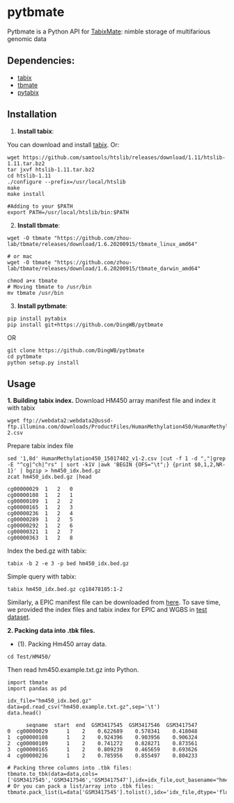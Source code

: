 # pytbmate
Pytbmate is a Python API for [TabixMate](https://github.com/zhou-lab/tbmate): nimble storage of multifarious genomic data

## Dependencies:
- [tabix](http://www.htslib.org/doc/tabix.html)
- [tbmate](https://github.com/zhou-lab/tbmate)
- [pytabix](https://github.com/slowkow/pytabix)

## **Installation**
1. **Install tabix**:

You can download and install [tabix](http://www.htslib.org/doc/tabix.html). Or:
```
wget https://github.com/samtools/htslib/releases/download/1.11/htslib-1.11.tar.bz2
tar jxvf htslib-1.11.tar.bz2
cd htslib-1.11
./configure --prefix=/usr/local/htslib
make
make install

#Adding to your $PATH
export PATH=/usr/local/htslib/bin:$PATH
```

2. **Install tbmate**:
```
wget -O tbmate "https://github.com/zhou-lab/tbmate/releases/download/1.6.20200915/tbmate_linux_amd64"

# or mac
wget -O tbmate "https://github.com/zhou-lab/tbmate/releases/download/1.6.20200915/tbmate_darwin_amd64"

chmod a+x tbmate
# Moving tbmate to /usr/bin
mv tbmate /usr/bin
```

3. **Install pytbmate**:
```
pip install pytabix
pip install git+https://github.com/DingWB/pytbmate
```
OR
```
git clone https://github.com/DingWB/pytbmate
cd pytbmate
python setup.py install
```

## **Usage**
**1. Building tabix index.**
Download HM450 array manifest file and index it with tabix
```
wget ftp://webdata2:webdata2@ussd-ftp.illumina.com/downloads/ProductFiles/HumanMethylation450/HumanMethylation450_15017482_v1-2.csv
```
Prepare tabix index file
```
sed '1,8d' HumanMethylation450_15017482_v1-2.csv |cut -f 1 -d ","|grep -E "^cg|^ch|^rs" | sort -k1V |awk 'BEGIN {OFS="\t";} {print $0,1,2,NR-1}' | bgzip > hm450_idx.bed.gz
zcat hm450_idx.bed.gz |head
```
```
cg00000029	1	2	0
cg00000108	1	2	1
cg00000109	1	2	2
cg00000165	1	2	3
cg00000236	1	2	4
cg00000289	1	2	5
cg00000292	1	2	6
cg00000321	1	2	7
cg00000363	1	2	8
```
Index the bed.gz with tabix:
```
tabix -b 2 -e 3 -p bed hm450_idx.bed.gz 
```
Simple query with tabix:
```
tabix hm450_idx.bed.gz cg18478105:1-2
```

Similarly, a EPIC manifest file can be downloaded from [here](http://webdata.illumina.com.s3-website-us-east-1.amazonaws.com/downloads/productfiles/methylationEPIC/infinium-methylationepic-v5-manifest-file-csv.zip). To save time, we provided the index files and tabix index for EPIC and WGBS in [test dataset](https://).

**2. Packing data into .tbk files.**
- (1). Packing Hm450 array data.
```
cd Test/HM450/
```
Then read hm450.example.txt.gz into Python.
```
import tbmate
import pandas as pd

idx_file="hm450_idx.bed.gz"
data=pd.read_csv("hm450.example.txt.gz",sep='\t')
data.head()

      seqname  start  end  GSM3417545  GSM3417546  GSM3417547
0  cg00000029      1    2    0.622689    0.578341    0.418048
1  cg00000108      1    2    0.924396    0.903956    0.906324
2  cg00000109      1    2    0.741272    0.828271    0.873561
3  cg00000165      1    2    0.809239    0.465659    0.693626
4  cg00000236      1    2    0.785956    0.855497    0.804233

# Packing three columns into .tbk files:
tbmate.to_tbk(data=data,cols=['GSM3417545','GSM3417546','GSM3417547'],idx=idx_file,out_basename="hm450",dtypes='float')
# Or you can pack a list/array into .tbk files:
tbmate.pack_list(L=data['GSM3417545'].tolist(),idx='idx_file,dtype='float',outfile="test.tbk")

```
